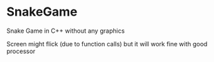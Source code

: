 # SnakeGame
Snake Game in C++ without any graphics

Screen might flick (due to function calls) but it will work fine with good processor


